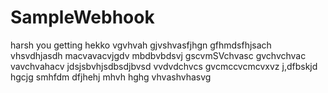 # SampleWebhook
harsh
you
getting
hekko
vgvhvah
gjvshvasfjhgn
gfhmdsfhjsach
vhsvdhjasdh
macvavacvjgdv mbdbvbdsvj
gscvmSVchvasc
gvchvchvac
vavchvahacv
jdsjsbvhjsdbsdjbvsd
vvdvdchvcs
 gvcmccvcmcvxvz 
 j,dfbskjd
 hgcjg
 smhfdm
 dfjhehj
 mhvh
 hghg
vhvashvhasvg
